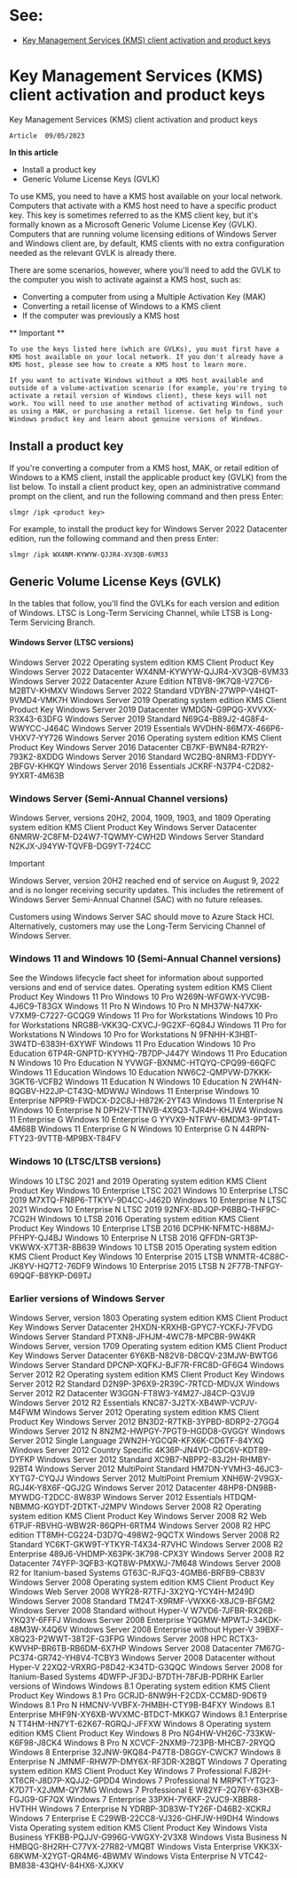 # See:
- [Key Management Services (KMS) client activation and product keys](https://learn.microsoft.com/en-us/windows-server/get-started/kms-client-activation-keys)

# Key Management Services (KMS) client activation and product keys

Key Management Services (KMS) client activation and product keys

    Article  09/05/2023

**In this article**
- Install a product key
- Generic Volume License Keys (GVLK)

To use KMS, you need to have a KMS host available on your local network. Computers that activate with a KMS host need to have a specific product key. This key is sometimes referred to as the KMS client key, but it's formally known as a Microsoft Generic Volume License Key (GVLK). Computers that are running volume licensing editions of Windows Server and Windows client are, by default, KMS clients with no extra configuration needed as the relevant GVLK is already there.

There are some scenarios, however, where you'll need to add the GVLK to the computer you wish to activate against a KMS host, such as:

- Converting a computer from using a Multiple Activation Key (MAK)
- Converting a retail license of Windows to a KMS client
- If the computer was previously a KMS host

** Important **
```
To use the keys listed here (which are GVLKs), you must first have a KMS host available on your local network. If you don't already have a KMS host, please see how to create a KMS host to learn more.

If you want to activate Windows without a KMS host available and outside of a volume-activation scenario (for example, you're trying to activate a retail version of Windows client), these keys will not work. You will need to use another method of activating Windows, such as using a MAK, or purchasing a retail license. Get help to find your Windows product key and learn about genuine versions of Windows.
```

## Install a product key

If you're converting a computer from a KMS host, MAK, or retail edition of Windows to a KMS client, install the applicable product key (GVLK) from the list below. To install a client product key, open an administrative command prompt on the client, and run the following command and then press Enter:
```
slmgr /ipk <product key>
```
For example, to install the product key for Windows Server 2022 Datacenter edition, run the following command and then press Enter:
```
slmgr /ipk WX4NM-KYWYW-QJJR4-XV3QB-6VM33
```

## Generic Volume License Keys (GVLK)

In the tables that follow, you'll find the GVLKs for each version and edition of Windows. LTSC is Long-Term Servicing Channel, while LTSB is Long-Term Servicing Branch.
#### Windows Server (LTSC versions)
Windows Server 2022
Operating system edition 	KMS Client Product Key
Windows Server 2022 Datacenter 	WX4NM-KYWYW-QJJR4-XV3QB-6VM33
Windows Server 2022 Datacenter
Azure Edition 	NTBV8-9K7Q8-V27C6-M2BTV-KHMXV
Windows Server 2022 Standard 	VDYBN-27WPP-V4HQT-9VMD4-VMK7H
Windows Server 2019
Operating system edition 	KMS Client Product Key
Windows Server 2019 Datacenter 	WMDGN-G9PQG-XVVXX-R3X43-63DFG
Windows Server 2019 Standard 	N69G4-B89J2-4G8F4-WWYCC-J464C
Windows Server 2019 Essentials 	WVDHN-86M7X-466P6-VHXV7-YY726
Windows Server 2016
Operating system edition 	KMS Client Product Key
Windows Server 2016 Datacenter 	CB7KF-BWN84-R7R2Y-793K2-8XDDG
Windows Server 2016 Standard 	WC2BQ-8NRM3-FDDYY-2BFGV-KHKQY
Windows Server 2016 Essentials 	JCKRF-N37P4-C2D82-9YXRT-4M63B

### Windows Server (Semi-Annual Channel versions)
Windows Server, versions 20H2, 2004, 1909, 1903, and 1809
Operating system edition 	KMS Client Product Key
Windows Server Datacenter 	6NMRW-2C8FM-D24W7-TQWMY-CWH2D
Windows Server Standard 	N2KJX-J94YW-TQVFB-DG9YT-724CC

Important

Windows Server, version 20H2 reached end of service on August 9, 2022 and is no longer receiving security updates. This includes the retirement of Windows Server Semi-Annual Channel (SAC) with no future releases.

Customers using Windows Server SAC should move to Azure Stack HCI. Alternatively, customers may use the Long-Term Servicing Channel of Windows Server.

### Windows 11 and Windows 10 (Semi-Annual Channel versions)

See the Windows lifecycle fact sheet for information about supported versions and end of service dates.
Operating system edition 	KMS Client Product Key
Windows 11 Pro
Windows 10 Pro 	W269N-WFGWX-YVC9B-4J6C9-T83GX
Windows 11 Pro N
Windows 10 Pro N 	MH37W-N47XK-V7XM9-C7227-GCQG9
Windows 11 Pro for Workstations
Windows 10 Pro for Workstations 	NRG8B-VKK3Q-CXVCJ-9G2XF-6Q84J
Windows 11 Pro for Workstations N
Windows 10 Pro for Workstations N 	9FNHH-K3HBT-3W4TD-6383H-6XYWF
Windows 11 Pro Education
Windows 10 Pro Education 	6TP4R-GNPTD-KYYHQ-7B7DP-J447Y
Windows 11 Pro Education N
Windows 10 Pro Education N 	YVWGF-BXNMC-HTQYQ-CPQ99-66QFC
Windows 11 Education
Windows 10 Education 	NW6C2-QMPVW-D7KKK-3GKT6-VCFB2
Windows 11 Education N
Windows 10 Education N 	2WH4N-8QGBV-H22JP-CT43Q-MDWWJ
Windows 11 Enterprise
Windows 10 Enterprise 	NPPR9-FWDCX-D2C8J-H872K-2YT43
Windows 11 Enterprise N
Windows 10 Enterprise N 	DPH2V-TTNVB-4X9Q3-TJR4H-KHJW4
Windows 11 Enterprise G
Windows 10 Enterprise G 	YYVX9-NTFWV-6MDM3-9PT4T-4M68B
Windows 11 Enterprise G N
Windows 10 Enterprise G N 	44RPN-FTY23-9VTTB-MP9BX-T84FV

### Windows 10 (LTSC/LTSB versions)
Windows 10 LTSC 2021 and 2019
Operating system edition 	KMS Client Product Key
Windows 10 Enterprise LTSC 2021
Windows 10 Enterprise LTSC 2019 	M7XTQ-FN8P6-TTKYV-9D4CC-J462D
Windows 10 Enterprise N LTSC 2021
Windows 10 Enterprise N LTSC 2019 	92NFX-8DJQP-P6BBQ-THF9C-7CG2H
Windows 10 LTSB 2016
Operating system edition 	KMS Client Product Key
Windows 10 Enterprise LTSB 2016 	DCPHK-NFMTC-H88MJ-PFHPY-QJ4BJ
Windows 10 Enterprise N LTSB 2016 	QFFDN-GRT3P-VKWWX-X7T3R-8B639
Windows 10 LTSB 2015
Operating system edition 	KMS Client Product Key
Windows 10 Enterprise 2015 LTSB 	WNMTR-4C88C-JK8YV-HQ7T2-76DF9
Windows 10 Enterprise 2015 LTSB N 	2F77B-TNFGY-69QQF-B8YKP-D69TJ

### Earlier versions of Windows Server
Windows Server, version 1803
Operating system edition 	KMS Client Product Key
Windows Server Datacenter 	2HXDN-KRXHB-GPYC7-YCKFJ-7FVDG
Windows Server Standard 	PTXN8-JFHJM-4WC78-MPCBR-9W4KR
Windows Server, version 1709
Operating system edition 	KMS Client Product Key
Windows Server Datacenter 	6Y6KB-N82V8-D8CQV-23MJW-BWTG6
Windows Server Standard 	DPCNP-XQFKJ-BJF7R-FRC8D-GF6G4
Windows Server 2012 R2
Operating system edition 	KMS Client Product Key
Windows Server 2012 R2 Standard 	D2N9P-3P6X9-2R39C-7RTCD-MDVJX
Windows Server 2012 R2 Datacenter 	W3GGN-FT8W3-Y4M27-J84CP-Q3VJ9
Windows Server 2012 R2 Essentials 	KNC87-3J2TX-XB4WP-VCPJV-M4FWM
Windows Server 2012
Operating system edition 	KMS Client Product Key
Windows Server 2012 	BN3D2-R7TKB-3YPBD-8DRP2-27GG4
Windows Server 2012 N 	8N2M2-HWPGY-7PGT9-HGDD8-GVGGY
Windows Server 2012 Single Language 	2WN2H-YGCQR-KFX6K-CD6TF-84YXQ
Windows Server 2012 Country Specific 	4K36P-JN4VD-GDC6V-KDT89-DYFKP
Windows Server 2012 Standard 	XC9B7-NBPP2-83J2H-RHMBY-92BT4
Windows Server 2012 MultiPoint Standard 	HM7DN-YVMH3-46JC3-XYTG7-CYQJJ
Windows Server 2012 MultiPoint Premium 	XNH6W-2V9GX-RGJ4K-Y8X6F-QGJ2G
Windows Server 2012 Datacenter 	48HP8-DN98B-MYWDG-T2DCC-8W83P
Windows Server 2012 Essentials 	HTDQM-NBMMG-KGYDT-2DTKT-J2MPV
Windows Server 2008 R2
Operating system edition 	KMS Client Product Key
Windows Server 2008 R2 Web 	6TPJF-RBVHG-WBW2R-86QPH-6RTM4
Windows Server 2008 R2 HPC edition 	TT8MH-CG224-D3D7Q-498W2-9QCTX
Windows Server 2008 R2 Standard 	YC6KT-GKW9T-YTKYR-T4X34-R7VHC
Windows Server 2008 R2 Enterprise 	489J6-VHDMP-X63PK-3K798-CPX3Y
Windows Server 2008 R2 Datacenter 	74YFP-3QFB3-KQT8W-PMXWJ-7M648
Windows Server 2008 R2 for Itanium-based Systems 	GT63C-RJFQ3-4GMB6-BRFB9-CB83V
Windows Server 2008
Operating system edition 	KMS Client Product Key
Windows Web Server 2008 	WYR28-R7TFJ-3X2YQ-YCY4H-M249D
Windows Server 2008 Standard 	TM24T-X9RMF-VWXK6-X8JC9-BFGM2
Windows Server 2008 Standard without Hyper-V 	W7VD6-7JFBR-RX26B-YKQ3Y-6FFFJ
Windows Server 2008 Enterprise 	YQGMW-MPWTJ-34KDK-48M3W-X4Q6V
Windows Server 2008 Enterprise without Hyper-V 	39BXF-X8Q23-P2WWT-38T2F-G3FPG
Windows Server 2008 HPC 	RCTX3-KWVHP-BR6TB-RB6DM-6X7HP
Windows Server 2008 Datacenter 	7M67G-PC374-GR742-YH8V4-TCBY3
Windows Server 2008 Datacenter without Hyper-V 	22XQ2-VRXRG-P8D42-K34TD-G3QQC
Windows Server 2008 for Itanium-Based Systems 	4DWFP-JF3DJ-B7DTH-78FJB-PDRHK
Earlier versions of Windows
Windows 8.1
Operating system edition 	KMS Client Product Key
Windows 8.1 Pro 	GCRJD-8NW9H-F2CDX-CCM8D-9D6T9
Windows 8.1 Pro N 	HMCNV-VVBFX-7HMBH-CTY9B-B4FXY
Windows 8.1 Enterprise 	MHF9N-XY6XB-WVXMC-BTDCT-MKKG7
Windows 8.1 Enterprise N 	TT4HM-HN7YT-62K67-RGRQJ-JFFXW
Windows 8
Operating system edition 	KMS Client Product Key
Windows 8 Pro 	NG4HW-VH26C-733KW-K6F98-J8CK4
Windows 8 Pro N 	XCVCF-2NXM9-723PB-MHCB7-2RYQQ
Windows 8 Enterprise 	32JNW-9KQ84-P47T8-D8GGY-CWCK7
Windows 8 Enterprise N 	JMNMF-RHW7P-DMY6X-RF3DR-X2BQT
Windows 7
Operating system edition 	KMS Client Product Key
Windows 7 Professional 	FJ82H-XT6CR-J8D7P-XQJJ2-GPDD4
Windows 7 Professional N 	MRPKT-YTG23-K7D7T-X2JMM-QY7MG
Windows 7 Professional E 	W82YF-2Q76Y-63HXB-FGJG9-GF7QX
Windows 7 Enterprise 	33PXH-7Y6KF-2VJC9-XBBR8-HVTHH
Windows 7 Enterprise N 	YDRBP-3D83W-TY26F-D46B2-XCKRJ
Windows 7 Enterprise E 	C29WB-22CC8-VJ326-GHFJW-H9DH4
Windows Vista
Operating system edition 	KMS Client Product Key
Windows Vista Business 	YFKBB-PQJJV-G996G-VWGXY-2V3X8
Windows Vista Business N 	HMBQG-8H2RH-C77VX-27R82-VMQBT
Windows Vista Enterprise 	VKK3X-68KWM-X2YGT-QR4M6-4BWMV
Windows Vista Enterprise N 	VTC42-BM838-43QHV-84HX6-XJXKV
